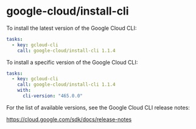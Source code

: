 # google-cloud/install-cli

To install the latest version of the Google Cloud CLI:

```yaml
tasks:
  - key: gcloud-cli
    call: google-cloud/install-cli 1.1.4
```

To install a specific version of the Google Cloud CLI:

```yaml
tasks:
  - key: gcloud-cli
    call: google-cloud/install-cli 1.1.4
    with:
      cli-version: "465.0.0"
```

For the list of available versions, see the Google Cloud CLI release notes:

https://cloud.google.com/sdk/docs/release-notes
